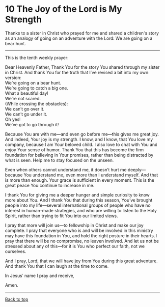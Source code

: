 # 10 The Joy of the Lord is My Strength
Thanks to a sister in Christ who prayed for me and shared a children's story as an analogy of going on an adventure with the Lord: We are going on a bear hunt. 

---

This is the tenth weekly prayer:

Dear Heavenly Father,
Thank You for the story You shared through my sister in Christ. And thank You for the truth that I’ve revised a bit into my own version:<br>
We’re going on a bear hunt. <br>
We’re going to catch a big one. <br>
What a beautiful day! <br>
We’re not scared.<br>
(While crossing the obstacles): <br>
We can’t go over it. <br>
We can’t go under it. <br>
Oh yes! <br>
We’ve got to go through it!

Because You are with me—and even go before me—this gives me great joy. And indeed, Your joy is my strength.
I know, and I know, that You love my company, because I am Your beloved child. I also love to chat with You and enjoy Your sense of humor. Thank You that this has become the firm foundation for believing in Your promises, rather than being distracted by what is seen. Help me to stay focused on the unseen.

Even when others cannot understand me, it doesn’t hurt me deeply—because You understand me, even more than I understand myself. And that is more than enough. Your grace is sufficient in every moment. This is the great peace You continue to increase in me.

I thank You for giving me a deeper hunger and simple curiosity to know more about You. And I thank You that during this season, You’ve brought people into my life—several international groups of people who have no interest in human-made strategies, and who are willing to listen to the Holy Spirit, rather than trying to fit You into our limited views.

I pray that more will join us—to fellowship in Christ and make our joy complete. I pray that everyone who is and will be involved in this ministry may have this foundation in You, and hold the right posture in their hearts. I pray that there will be no compromise, no leaven involved. And let us not be stressed about any of this—for it is You who perfect our faith, not we ourselves.

And I pray, Lord, that we will have joy from You during this great adventure. 
And thank You that I can laugh at the time to come.

In Jesus’ name I pray and receive, 

Amen.

---

[Back to top](#)